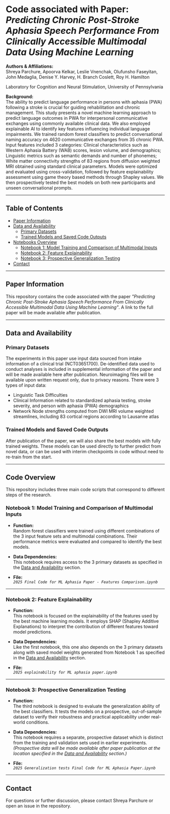 # Code associated with Paper: *Predicting Chronic Post-Stroke Aphasia Speech Performance From Clinically Accessible Multimodal Data Using Machine Learning*

**Authors & Affiliations:**  
Shreya Parchure, Apoorva Kelkar, Leslie Vnenchak, Olufunsho Faseyitan, John Medaglia, Denise Y. Harvey, H. Branch Coslett, Roy H. Hamilton

Laboratory for Cognition and Neural Stimulation, University of Pennsylvania

**Background:**  
The ability to predict language performance in persons with aphasia (PWA) following a stroke is crucial for guiding rehabilitation and chronic management. This study presents a novel machine learning approach to predict language outcomes in PWA for interpersonal communicative exchanges using commonly available clinical data. We also employed explainable AI to identify key features influencing individual language impairments. We trained random forest classifiers to predict conversational naming accuracy on 4620 communicative exchanges from 35 chronic PWA. Input features included 3 categories: Clinical characteristics such as Western Aphasia Battery (WAB) scores, lesion volume, and demographics; Linguistic metrics such as semantic demands and number of phonemes; White matter connectivity strengths of 83 regions from diffusion weighted MRI obtained using standard clinical parameters. Models were optimized and evaluated using cross-validation, followed by feature explainability assessment using game theory based methods through Shapley values. We then prospectively tested the best models on both new participants and unseen conversational prompts.

---

## Table of Contents

- [Paper Information](##paper-information)
- [Data and Availability](#data-and-availability)
  - [Primary Datasets](#primary-datasets)
  - [Trained Models and Saved Code Outputs](#trained-models-and-saved-code-outputs)
- [Notebooks Overview](#notebooks-overview)
  - [Notebook 1: Model Training and Comparison of Multimodal Inputs](#notebook-1-model-training-and-comparison-of-multimodal-inputs)
  - [Notebook 2: Feature Explainability](#notebook-2-feature-explainability)
  - [Notebook 3: Prospective Generalization Testing](#notebook-3-prospective-generalization-testing)
- [Contact](##contact)

---

## Paper Information

This repository contains the code associated with the paper *"Predicting Chronic Post-Stroke Aphasia Speech Performance From Clinically Accessible Multimodal Data Using Machine Learning"*. A link to the full paper will be made available after publication.

---

## Data and Availability

### Primary Datasets
The experiments in this paper use input data sourced from intake information of a clinical trial (NCT03651700). De-identified data used to conduct analyses is included in supplemental information of the paper and will be made available here after publication. Neuroimaging files will be available upon written request only, due to privacy reasons. There were 3 types of input data:

- Linguistic Task Difficulties
- Clinical Information related to standardized aphasia testing, stroke severity, and person with aphasia (PWA) demographics
- Network Node strengths computed from DWI MRI volume weighted streamlines, including 83 cortical regions according to Lausanne atlas

### Trained Models and Saved Code Outputs
After publication of the paper, we will also share the best models with fully trained weights. These models can be used directly to further predict from novel data, or can be used with interim checkpoints in code without need to re-train from the start.

---

## Code Overview

This repository includes three main code scripts that correspond to different steps of the research.

### Notebook 1: Model Training and Comparison of Multimodal Inputs

- **Function:**  
 Random forest classifiers were trained using different combinations of the 3 input feature sets and multimodal combinations. Their performance metrics were evaluated and compared to identify the best models.

- **Data Dependencies:**  
  This notebook requires access to the 3 primary datasets as specified in the [Data and Availability](#data-and-availability) section. 

- **File:**  
  *`2025 Final Code for ML Aphasia Paper - Features Comparison.ipynb`*

---

### Notebook 2: Feature Explainability

- **Function:**  
  This notebook is focused on the explainability of the features used by the best machine learning models. It employs SHAP (Shapley Additive Explanations) to interpret the contribution of different features toward model predictions.

- **Data Dependencies:**  
  Like the first notebook, this one also depends on the 3 primary datasets along with saved model weights generated from Notebook 1 as specified in the [Data and Availability](#data-and-availability) section.   

- **File:**  
  *`2025 explainability for ML aphasia paper.ipynb`*

---

### Notebook 3: Prospective Generalization Testing

- **Function:**  
  The third notebook is designed to evaluate the generalization ability of the best classifiers. It tests the models on a prospective, out-of-sample dataset to verify their robustness and practical applicability under real-world conditions.

- **Data Dependencies:**  
  This notebook requires a separate, prospective dataset which is distinct from the training and validation sets used in earlier experiments.  
  *(Prospective data will be made available after paper publication at the location specified in the [Data and Availability](#data-and-availability) section.)*

- **File:**  
  *`2025 Generalization tests Final Code for ML Aphasia Paper.ipynb`*

---

## Contact

For questions or further discussion, please contact Shreya Parchure or open an issue in the repository.

